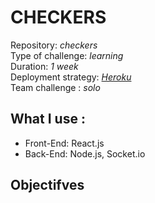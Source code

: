 # CHECKERS

Repository: *checkers*  
Type of challenge: *learning*  
Duration: *1 week*  
Deployment strategy: *[Heroku](https://checkersio.herokuapp.com/)*  
Team challenge : *solo*

## What I use :
* Front-End: React.js
* Back-End: Node.js, Socket.io

## Objectifves
